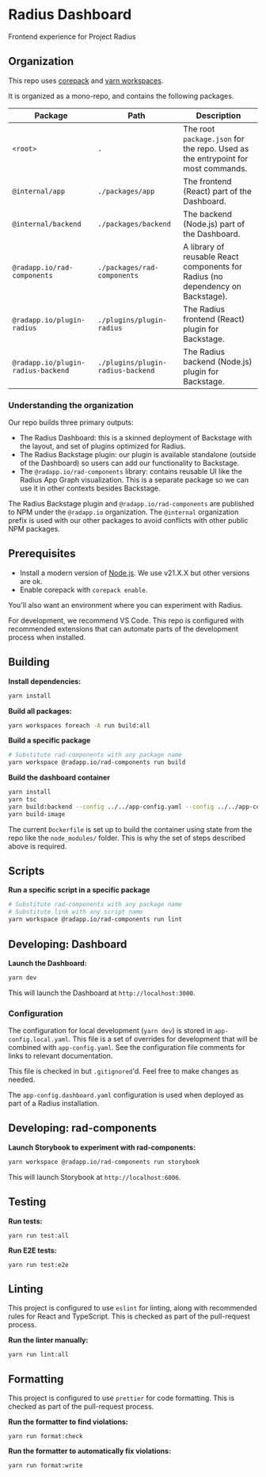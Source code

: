 # Radius Dashboard

Frontend experience for Project Radius

## Organization

This repo uses [corepack](https://nodejs.org/api/corepack.html) and [yarn workspaces](https://classic.yarnpkg.com/lang/en/docs/workspaces/).

It is organized as a mono-repo, and contains the following packages.

| Package                            | Path                              | Description                                                                     |
| ---------------------------------- | --------------------------------- | ------------------------------------------------------------------------------- |
| `<root>`                           | `.`                               | The root `package.json` for the repo. Used as the entrypoint for most commands. |
| `@internal/app`                    | `./packages/app`                  | The frontend (React) part of the Dashboard.                                     |
| `@internal/backend`                | `./packages/backend`              | The backend (Node.js) part of the Dashboard.                                    |
| `@radapp.io/rad-components`        | `./packages/rad-components`       | A library of reusable React components for Radius (no dependency on Backstage). |
| `@radapp.io/plugin-radius`         | `./plugins/plugin-radius`         | The Radius frontend (React) plugin for Backstage.                               |
| `@radapp.io/plugin-radius-backend` | `./plugins/plugin-radius-backend` | The Radius backend (Node.js) plugin for Backstage.                              |

### Understanding the organization

Our repo builds three primary outputs:

- The Radius Dashboard: this is a skinned deployment of Backstage with the layout, and set of plugins optimized for Radius.
- The Radius Backstage plugin: our plugin is available standalone (outside of the Dashboard) so users can add our functionality to Backstage.
- The `@radapp.io/rad-components` library: contains reusable UI like the Radius App Graph visualization. This is a separate package so we can use it in other contexts besides Backstage.

The Radius Backstage plugin and `@radapp.io/rad-components` are published to NPM under the `@radapp.io` organization. The `@internal` organization prefix is used with our other packages to avoid conflicts with other public NPM packages.

## Prerequisites

- Install a modern version of [Node.js](https://nodejs.org/en/download). We use v21.X.X but other versions are ok.
- Enable corepack with `corepack enable`.

You'll also want an environment where you can experiment with Radius.

For development, we recommend VS Code. This repo is configured with recommended extensions that can automate parts of the development process when installed.

## Building

**Install dependencies:**

```bash
yarn install
```

**Build all packages:**

```bash
yarn workspaces foreach -A run build:all
```

**Build a specific package**

```bash
# Substitute rad-components with any package name
yarn workspace @radapp.io/rad-components run build
```

**Build the dashboard container**

```bash
yarn install
yarn tsc
yarn build:backend --config ../../app-config.yaml --config ../../app-config.dashboard.yaml
yarn build-image
```

The current `Dockerfile` is set up to build the container using state from the repo like the `node_modules/` folder. This is why the set of steps described above is required.

## Scripts

**Run a specific script in a specific package**

```bash
# Substitute rad-components with any package name
# Substitute link with any script name
yarn workspace @radapp.io/rad-components run lint
```

## Developing: Dashboard

**Launch the Dashboard:**

```bash
yarn dev
```

This will launch the Dashboard at `http://localhost:3000`.

### Configuration

The configuration for local development (`yarn dev`) is stored in `app-config.local.yaml`. This file is a set of overrides for development that will be combined with `app-config.yaml`. See the configuration file comments for links to relevant documentation.

This file is checked in but `.gitignored`'d. Feel free to make changes as needed.

The `app-config.dashboard.yaml` configuration is used when deployed as part of a Radius installation.

## Developing: rad-components

**Launch Storybook to experiment with rad-components:**

```bash
yarn workspace @radapp.io/rad-components run storybook
```

This will launch Storybook at `http://localhost:6006`.

## Testing

**Run tests:**

```
yarn run test:all
```

**Run E2E tests:**

```
yarn run test:e2e
```

## Linting

This project is configured to use `eslint` for linting, along with recommended rules for React and TypeScript. This is checked as part of the pull-request process.

**Run the linter manually:**

```
yarn run lint:all
```

## Formatting

This project is configured to use `prettier` for code formatting. This is checked as part of the pull-request process.

**Run the formatter to find violations:**

```
yarn run format:check
```

**Run the formatter to automatically fix violations:**

```
yarn run format:write
```
